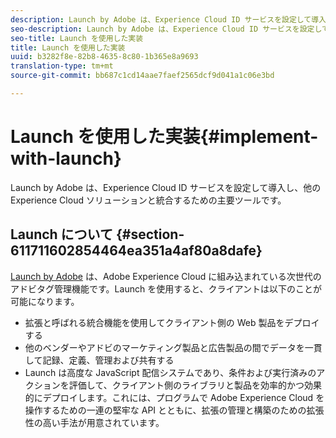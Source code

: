 ```yaml
---
description: Launch by Adobe は、Experience Cloud ID サービスを設定して導入し、他の Experience Cloud ソリューションと統合するための主要ツールです。
seo-description: Launch by Adobe は、Experience Cloud ID サービスを設定して導入し、他の Experience Cloud ソリューションと統合するための主要ツールです。
seo-title: Launch を使用した実装
title: Launch を使用した実装
uuid: b3282f8e-82b8-4635-8c80-1b365e8a9693
translation-type: tm+mt
source-git-commit: bb687c1cd14aae7faef2565dcf9d041a1c06e3bd

---
```



# Launch を使用した実装{#implement-with-launch}

Launch by Adobe は、Experience Cloud ID サービスを設定して導入し、他の Experience Cloud ソリューションと統合するための主要ツールです。

## Launch について {#section-611711602854464ea351a4af80a8dafe}

[Launch by Adobe](https://docs.adobelaunch.com/) は、Adobe Experience Cloud に組み込まれている次世代のアドビタグ管理機能です。Launch を使用すると、クライアントは以下のことが可能になります。

* 拡張と呼ばれる統合機能を使用してクライアント側の Web 製品をデプロイする
* 他のベンダーやアドビのマーケティング製品と広告製品の間でデータを一貫して記録、定義、管理および共有する
* Launch は高度な JavaScript 配信システムであり、条件および実行済みのアクションを評価して、クライアント側のライブラリと製品を効率的かつ効果的にデプロイします。これには、プログラムで Adobe Experience Cloud を操作するための一連の堅牢な API とともに、拡張の管理と構築のための拡張性の高い手法が用意されています。

